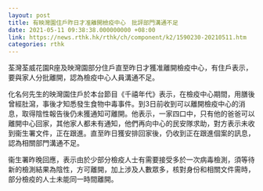 ```yaml
---
layout: post
title: 有映灣園住戶昨日才准離開檢疫中心　批評部門溝通不足
date: 2021-05-11 09:38:38.000000000 +08:00
link: https://news.rthk.hk/rthk/ch/component/k2/1590230-20210511.htm
categories: rthk
---
```


荃灣荃威花園R座及映灣園部分住戶直至昨日才獲准離開檢疫中心，有住戶表示，要與家人分批離開，認為檢疫中心人員溝通不足。

化名何先生的映灣園住戶於本台節目《千禧年代》表示，在檢疫中心期間，用膳後曾經肚瀉，事後才知悉發生食物中毒事件。到3日前收到可以離開檢疫中心的消息，取得陰性報告後仍未獲通知可離開。他表示，一家四口中，只有他的爸爸可以離開中心回家，其他家人都未有通知，他們再向中心的民安隊求助，對方表示未收到衞生署文件，正在跟進。直至昨日獲安排回家後，仍收到正在跟進個案的訊息，認為相關部門溝通不足。

衞生署昨晚回應，表示由於少部分檢疫人士有需要接受多於一次病毒檢測，須等待新的檢測結果為陰性，方可離開，加上涉及人數眾多，核對身份和相關文件需時，部分檢疫的人士未能同一時間離開。
